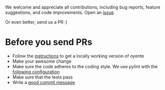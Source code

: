 We welcome and appreciate all contributions, including bug reports, feature suggestions, and code improvements. Open an [issue](https://github.com/Committable/Seraph/issues/new).

Or even better, send us a PR :)

# Before you send PRs
- Follow the [instructions](https://github.com/Committable/Seraph) to get a locally working version of oyente
- Make your awesome change
- Make sure the code adheres to the coding style. We use pylint with the [following configuration](https://github.com/Committable/Seraph/blob/main/pylintrc)
- Make sure that the tests pass
- Write a [good commit message](http://tbaggery.com/2008/04/19/a-note-about-git-commit-messages.html)
